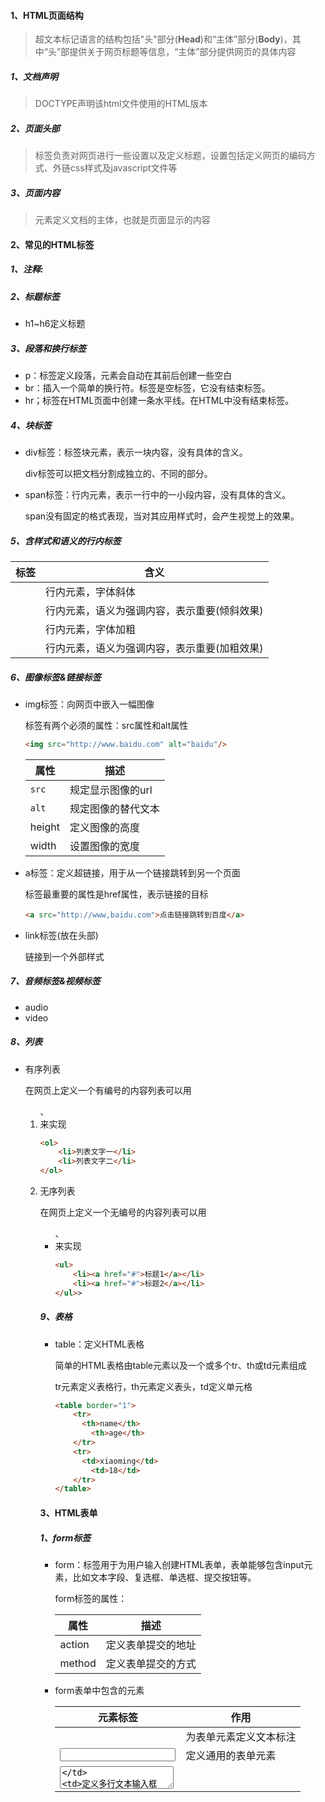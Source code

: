####  	 	1、HTML页面结构

> 超文本标记语言的结构包括"头"部分(**Head**)和“主体”部分(**Body**)，其中“头”部提供关于网页标题等信息，“主体”部分提供网页的具体内容

##### 1、文档声明

> DOCTYPE声明该html文件使用的HTML版本

##### 2、页面头部

> <head>标签负责对网页进行一些设置以及定义标题，设置包括定义网页的编码方式、外链css样式及javascript文件等

##### 3、页面内容

> <body>元素定义文档的主体，也就是页面显示的内容

#### 2、常见的HTML标签

##### 1、注释:<!-- -->

##### 2、标题标签

- h1~h6定义标题

##### 3、段落和换行标签

- p：标签定义段落，元素会自动在其前后创建一些空白
- br：插入一个简单的换行符。标签是空标签，它没有结束标签。
- hr；标签在HTML页面中创建一条水平线。在HTML中没有结束标签。

##### 4、块标签

- div标签：标签块元素，表示一块内容，没有具体的含义。

  div标签可以把文档分割成独立的、不同的部分。

- span标签：行内元素，表示一行中的一小段内容，没有具体的含义。

  span没有固定的格式表现，当对其应用样式时，会产生视觉上的效果。

##### 5、含样式和语义的行内标签

| **标签** | **含义**                                     |
| -------- | -------------------------------------------- |
| <i>      | 行内元素，字体斜体                           |
| <em>     | 行内元素，语义为强调内容，表示重要(倾斜效果) |
| <b>      | 行内元素，字体加粗                           |
| <strong> | 行内元素，语义为强调内容，表示重要(加粗效果) |

##### 6、图像标签&链接标签

- img标签：向网页中嵌入一幅图像

  <img>标签有两个必须的属性：src属性和alt属性

  ```html
  <img src="http://www.baidu.com" alt="baidu"/>
  ```

  | **属性** | **描述**           |
  | -------- | ------------------ |
  | `src`    | 规定显示图像的url  |
  | `alt`    | 规定图像的替代文本 |
  | height   | 定义图像的高度     |
  | width    | 设置图像的宽度     |

- a标签：定义超链接，用于从一个链接跳转到另一个页面

  <a>标签最重要的属性是href属性，表示链接的目标

  ```html
  <a src="http://www,baidu.com">点击链接跳转到百度</a>
  ```

- link标签(放在头部)

  链接到一个外部样式

##### 7、音频标签&视频标签

- audio
- video

##### 8、列表

- 有序列表

  在网页上定义一个有编号的内容列表可以用<ol>、<li>来实现

  ```html
  <ol>
      <li>列表文字一</li>
      <li>列表文字二</li>
  </ol>
  ```

- 无序列表

  在网页上定义一个无编号的内容列表可以用<ul>、<li>来实现

  ```html
  <ul>
      <li><a href="#">标题1</a></li>
      <li><a href="#">标题2</a></li>
  </ul>>
  ```

##### 9、表格

- table：定义HTML表格

  简单的HTML表格由table元素以及一个或多个tr、th或td元素组成

  tr元素定义表格行，th元素定义表头，td定义单元格

  ```html
  <table border="1">
      <tr>
      	<th>name</th>
          <th>age</th>
      </tr>
      <tr>
      	<td>xiaoming</td>
          <td>18</td>
      </tr>
  </table>
  ```

#### 3、HTML表单

##### 1、form标签

- form：标签用于为用户输入创建HTML表单，表单能够包含input元素，比如文本字段、复选框、单选框、提交按钮等。

  form标签的属性：

  | 属性   | 描述               |
  | ------ | ------------------ |
  | action | 定义表单提交的地址 |
  | method | 定义表单提交的方式 |

- form表单中包含的元素

  | 元素标签   | 作用                                         |
  | ---------- | -------------------------------------------- |
  | <label>    | 为表单元素定义文本标注                       |
  | <input>    | 定义通用的表单元素                           |
  | <textarea> | 定义多行文本输入框                           |
  | <select>   | 定义下拉表单元素                             |
  | <option>   | 与<select>标签配合，定义下拉表单元素中的选项 |

##### 2、input标签

- value属性：定义表单元素的值

- name属性：定义表单元素的名称，此名称是提交数据时的键名

  ```html
  <form>
      <p>
          <lable>账号</lable>
          <input type="text" name="username" id="user" />
      </p>
      <p>
          <lable>密码</lable>
          <input type="text" name="password" id="password" />
      </p>
  </form>
  ```

- type属性

  | 值       | 作用                                        |
  | -------- | ------------------------------------------- |
  | text     | 定义单行文本输入框                          |
  | password | 定义密码输入框                              |
  | radio    | 定义单选框                                  |
  | checkbox | 定义复选框                                  |
  | file     | 定义上传文件                                |
  | submit   | 定义提交按钮                                |
  | button   | 定义一个普通按钮                            |
  | reset    | 定义重置按钮                                |
  | image    | 定义图片作为提交按钮，用src属性定义图片地址 |
  | hidden   | 定义一个隐藏的表单域，从来存储值            |

##### 3、label标签

<label>标签为input元素定义标注

label元素不会向用户呈现任何特殊的效果，不过它为鼠标用户改进了可用性。如果在label元素内点击文本，就会触发控件，浏览器会自动把焦点转到和标签相关的表单控件上。

<label>标签的for属性应当与相关元素的id属性相同

```html
<form>
    <label for="user">账号</label>
    <input type="text" name="username" id="user" />
</form>
```

##### 4、textarea标签

<textatea>标签哦按定义多行的文本输入控件

textarea属性

| 属性        | 值               | 描述                             |
| ----------- | ---------------- | -------------------------------- |
| autofocus   | autofocus        | 规定页面加载文本区域自动获得焦点 |
| cols        | number           | 规定文本区内的可见宽度           |
| disabled    | disabled         | 规定禁用该文本                   |
| maxlength   | number           | 规定文本区域的最大字符数         |
| form        | form_id          | 规定文本区域所属的一个或多个表单 |
| name        | name of textarea | 规定文本区的名称                 |
| placeholder | text             | 规定描述文本区域预期值的简短提示 |
| readonly    | readonly         | 规定文本区为只读                 |
| required    | required         | 规定文本区域是必填的             |
| rows        | number           | 规定文本区域内的可见行数         |

##### 5、select标签

select元素可创建单选或多选菜单，也可以用于选择数据提交表单

`<select>`元素中的<option></option>标签用于定义列表中的可用选项

```html
<form>
    <select name='skill'>
       <option value='py'>python</option> 
        <option value='ht'>html</option> 
        <option value='css'>css</option> 
    </select>
</form>
```

##### 6、option标签

option元素定义下拉列表中的一个选项，option位于select元素内部

#### 4、内联框架

##### 1、iframe

iframe元素会创建包含另一个文档的内联框架

